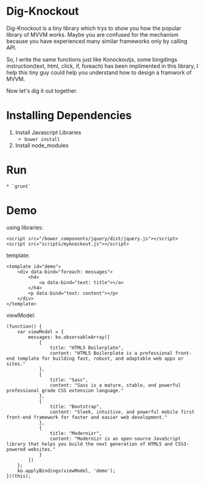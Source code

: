 Dig-Knockout
================

Dig-Knockout is a tiny library which trys to show you how the popular library of MVVM works. Maybe you are confused for the mechanism because you have experienced many similar frameworks only by calling API. 

So, I write the same functions just like Konockoutjs, some bingdings instruction(text, html, click, if, foreach) has been implimented in this library, I help this tiny guy could help you understand how to design a framwork of MVVM.

Now let's dig it out together.


Installing Dependencies
=======================

1. Install Javascript Libraries
    * `bower install `
2. Install node_modules

Run
=======================
    * `grunt`

Demo
================
using libraries:
```
<script src="/bower_components/jquery/dist/jquery.js"></script>
<script src="scripts/myknockout.js"></script>
```

template:
```
<template id="demo">
    <div data-bind="foreach: messages">
        <h4>
            <a data-bind="text: title"></a>
        </h4>
        <p data-bind="text: content"></p>
    </div> 
</template>
```

viewModel:
```
(function() {
    var viewModel = {
        messages: ko.observableArray([
            {
                title: "HTML5 Boilerplate",
                content: "HTML5 Boilerplate is a professional front-end template for building fast, robust, and adaptable web apps or sites."
            },
            {
                title: "Sass",
                content: "Sass is a mature, stable, and powerful professional grade CSS extension language."
            },
            {
                title: "Bootstrap",
                content: "Sleek, intuitive, and powerful mobile first front-end framework for faster and easier web development."
            },
            {
                title: "Modernizr",
                content: "Modernizr is an open-source JavaScript library that helps you build the next generation of HTML5 and CSS3-powered websites."
            }
        ])
    };
    ko.applyBindings(viewModel, 'demo');
})(this);

```

